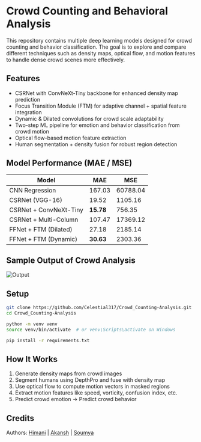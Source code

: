 # Crowd Counting and Behavioral Analysis

This repository contains multiple deep learning models designed for crowd counting and behavior classification. The goal is to explore and compare different techniques such as density maps, optical flow, and motion features to handle dense crowd scenes more effectively.

## Features

- CSRNet with ConvNeXt-Tiny backbone for enhanced density map prediction
- Focus Transition Module (FTM) for adaptive channel + spatial feature integration
- Dynamic & Dilated convolutions for crowd scale adaptability
- Two-step ML pipeline for emotion and behavior classification from crowd motion
- Optical flow-based motion feature extraction
- Human segmentation + density fusion for robust region detection

## Model Performance (MAE / MSE)

| Model                          | MAE   | MSE      |
|-------------------------------|-------|----------|
| CNN Regression                | 167.03| 60788.04 |
| CSRNet (VGG-16)               | 19.52 | 1105.16  |
| CSRNet + ConvNeXt-Tiny       | **15.78** | 756.35   |
| CSRNet + Multi-Column        | 107.47| 17369.12 |
| FFNet + FTM (Dilated)        | 27.18 | 2185.14  |
| FFNet + FTM (Dynamic)        | **30.63** | 2303.36  |

## Sample Output of Crowd Analysis
![Output](https://github.com/user-attachments/assets/eb1e7a6a-d45b-40b6-9247-6f7195533da4)


## Setup

```bash
git clone https://github.com/Celestial317/Crowd_Counting-Analysis.git
cd Crowd_Counting-Analysis

python -m venv venv
source venv/bin/activate  # or venv\Scripts\activate on Windows

pip install -r requirements.txt
````

## How It Works

1. Generate density maps from crowd images
2. Segment humans using DepthPro and fuse with density map
3. Use optical flow to compute motion vectors in masked regions
4. Extract motion features like speed, vorticity, confusion index, etc.
5. Predict crowd emotion → Predict crowd behavior

## Credits


Authors: [Himani](https://github.com/himani2506) | [Akansh](https://github.com/DeveloperAkansh26) | [Soumya](https://github.com/Celestial317)
